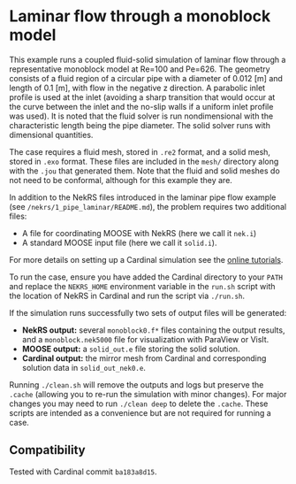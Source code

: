 # Laminar flow through a monoblock model

This example runs a coupled fluid-solid simulation of laminar flow through a representative monoblock model at Re=100 and Pe=626. The geometry consists of a fluid region of a circular pipe with a diameter of 0.012 [m] and length of 0.1 [m], with flow in the negative z direction. A parabolic inlet profile is used at the inlet (avoiding a sharp transition that would occur at the curve between the inlet and the no-slip walls if a uniform inlet profile was used). It is noted that the fluid solver is run nondimensional with the characteristic length being the pipe diameter. The solid solver runs with dimensional quantities.

The case requires a fluid mesh, stored in `.re2` format, and a solid mesh, stored in `.exo` format. These files are included in the `mesh/` directory along with the `.jou` that generated them. Note that the fluid and solid meshes do not need to be conformal, although for this example they are.

In addition to the NekRS files introduced in the laminar pipe flow example (see `/nekrs/1_pipe_laminar/README.md`), the problem requires two additional files:

- A file for coordinating MOOSE with NekRS (here we call it `nek.i`)  
- A standard MOOSE input file (here we call it `solid.i`).

For more details on setting up a Cardinal simulation see the [online tutorials](https://cardinal.cels.anl.gov/tutorials/cht5.html).

To run the case, ensure you have added the Cardinal directory to your `PATH` and replace the `NEKRS_HOME` environment variable in the `run.sh` script with the location of NekRS in Cardinal and run the script via `./run.sh`.  

If the simulation runs successfully two sets of output files will be generated:  

- **NekRS output:** several `monoblock0.f*` files containing the output results, and a `monoblock.nek5000` file for visualization with ParaView or VisIt.  
- **MOOSE output:** a `solid_out.e` file storing the solid solution.  
- **Cardinal output:** the mirror mesh from Cardinal and corresponding solution data in `solid_out_nek0.e`.  

Running `./clean.sh` will remove the outputs and logs but preserve the `.cache` (allowing you to re-run the simulation with minor changes). For major changes you may need to run `./clean deep` to delete the `.cache`. These scripts are intended as a convenience but are not required for running a case.

## Compatibility

Tested with Cardinal commit `ba183a8d15`.